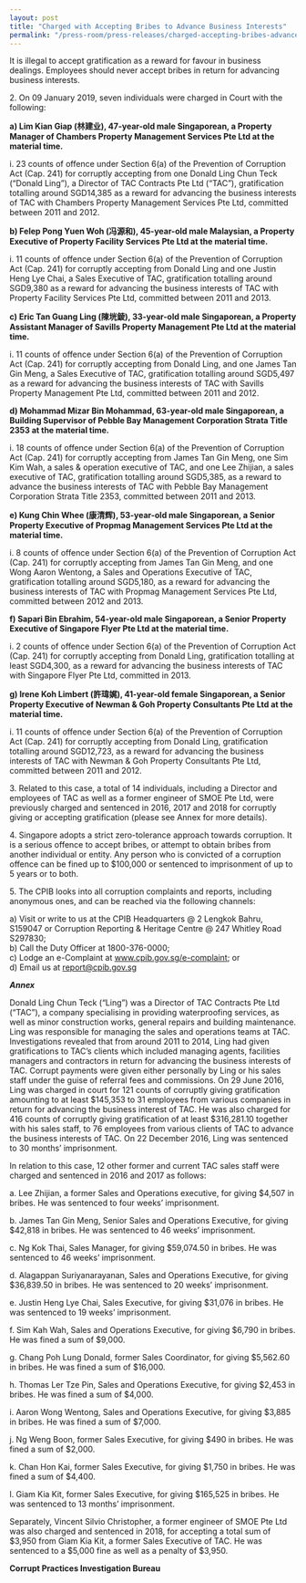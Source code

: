 ```yaml
---
layout: post
title: "Charged with Accepting Bribes to Advance Business Interests"
permalink: "/press-room/press-releases/charged-accepting-bribes-advance-business-interests"
---
```

It is illegal to accept gratification as a reward for favour in business dealings. Employees should never accept bribes in return for advancing business interests. 

2\.        On 09 January 2019, seven individuals were charged in Court with the following:

**a) Lim Kian Giap (林建业), 47-year-old male Singaporean, a Property Manager of Chambers Property Management Services Pte Ltd at the material time.**

i. 23 counts of offence under Section 6(a) of the Prevention of Corruption Act (Cap. 241) for corruptly accepting from one Donald Ling Chun Teck (“Donald Ling”), a Director of TAC Contracts Pte Ltd (“TAC”), gratification totalling around SGD14,385 as a reward for advancing the business interests of TAC with Chambers Property Management Services Pte Ltd, committed between 2011 and 2012.

**b) Felep Pong Yuen Woh (冯源和), 45-year-old male Malaysian, a Property Executive of Property Facility Services Pte Ltd at the material time.**

i. 11 counts of offence under Section 6(a) of the Prevention of Corruption Act (Cap. 241) for corruptly accepting from Donald Ling and one Justin Heng Lye Chai, a Sales Executive of TAC, gratification totalling around SGD9,380 as a reward for advancing the business interests of TAC with Property Facility Services Pte Ltd, committed between 2011 and 2013.

**c) Eric Tan Guang Ling (陳垙錂), 33-year-old male Singaporean, a Property Assistant Manager of Savills Property Management Pte Ltd at the material time.**

i. 11 counts of offence under Section 6(a) of the Prevention of Corruption Act (Cap. 241) for corruptly accepting from Donald Ling, and one James Tan Gin Meng, a Sales Executive of TAC, gratification totalling around SGD5,497 as a reward for advancing the business interests of TAC with Savills Property Management Pte Ltd, committed between 2011 and 2012.

**d) Mohammad Mizar Bin Mohammad, 63-year-old male Singaporean, a Building Supervisor of Pebble Bay Management Corporation Strata Title 2353 at the material time.**

i. 18 counts of offence under Section 6(a) of the Prevention of Corruption Act (Cap. 241) for corruptly accepting from James Tan Gin Meng, one Sim Kim Wah, a sales & operation executive of TAC, and one Lee Zhijian, a sales executive of TAC, gratification totalling around SGD5,385, as a reward to advance the business interests of TAC with Pebble Bay Management Corporation Strata Title 2353, committed between 2011 and 2013.

**e) Kung Chin Whee (康清辉), 53-year-old male Singaporean, a Senior Property Executive of Propmag Management Services Pte Ltd at the material time.**

i. 8 counts of offence under Section 6(a) of the Prevention of Corruption Act (Cap. 241) for corruptly accepting from James Tan Gin Meng, and one Wong Aaron Wentong, a Sales and Operations Executive of TAC, gratification totalling around SGD5,180, as a reward for advancing the business interests of TAC with Propmag Management Services Pte Ltd, committed between 2012 and 2013.

**f) Sapari Bin Ebrahim, 54-year-old male Singaporean, a Senior Property Executive of Singapore Flyer Pte Ltd at the material time.**

i. 2 counts of offence under Section 6(a) of the Prevention of Corruption Act (Cap. 241) for corruptly accepting from Donald Ling, gratification totalling at least SGD4,300, as a reward for advancing the business interests of TAC with Singapore Flyer Pte Ltd, committed in 2013.

**g) Irene Koh Limbert (許瑋娓), 41-year-old female Singaporean, a Senior Property Executive of Newman & Goh Property Consultants Pte Ltd at the material time.**

i. 11 counts of offence under Section 6(a) of the Prevention of Corruption Act (Cap. 241) for corruptly accepting from Donald Ling, gratification totalling around SGD12,723, as a reward for advancing the business interests of TAC with Newman & Goh Property Consultants Pte Ltd, committed between 2011 and 2012.

3\.         Related to this case, a total of 14 individuals, including a Director and employees of TAC as well as a former engineer of SMOE Pte Ltd, were previously charged and sentenced in 2016, 2017 and 2018 for corruptly giving or accepting gratification (please see Annex for more details).

4\.         Singapore adopts a strict zero-tolerance approach towards corruption. It is a serious offence to accept bribes, or attempt to obtain bribes from another individual or entity. Any person who is convicted of a corruption offence can be fined up to $100,000 or sentenced to imprisonment of up to 5 years or to both.

5\.         The CPIB looks into all corruption complaints and reports, including anonymous ones, and can be reached via the following channels:


a) Visit or write to us at the CPIB Headquarters @ 2 Lengkok Bahru, S159047 or Corruption Reporting & Heritage Centre @ 247 Whitley Road S297830;<br />
b) Call the Duty Officer at 1800-376-0000;<br />
c) Lodge an e-Complaint at <a href="https://www.cpib.gov.sg/e-complaint"><span style="color: #0066cc;">www.cpib.gov.sg/e-complaint</span></a>; or<br />
d) Email us at <a class="spamspan" href="mailto:report@cpib.gov.sg">report@cpib.gov.sg</a>

***Annex***

Donald Ling Chun Teck (“Ling”) was a Director of TAC Contracts Pte Ltd (“TAC”), a company specialising in providing waterproofing services, as well as minor construction works, general repairs and building maintenance. Ling was responsible for managing the sales and operations teams at TAC. Investigations revealed that from around 2011 to 2014, Ling had given gratifications to TAC’s clients which included managing agents, facilities managers and contractors in return for advancing the business interests of TAC. Corrupt payments were given either personally by Ling or his sales staff under the guise of referral fees and commissions. On 29 June 2016, Ling was charged in court for 121 counts of corruptly giving gratification amounting to at least $145,353 to 31 employees from various companies in return for advancing the business interest of TAC. He was also charged for 416 counts of corruptly giving gratification of at least $316,281.10 together with his sales staff, to 76 employees from various clients of TAC to advance the business interests of TAC. On 22 December 2016, Ling was sentenced to 30 months’ imprisonment.

In relation to this case, 12 other former and current TAC sales staff were charged and sentenced in 2016 and 2017 as follows:

a. Lee Zhijian, a former Sales and Operations executive, for giving $4,507 in bribes. He was sentenced to four weeks’ imprisonment.

b. James Tan Gin Meng, Senior Sales and Operations Executive, for giving $42,818 in bribes. He was sentenced to 46 weeks’ imprisonment.

c. Ng Kok Thai, Sales Manager, for giving $59,074.50 in bribes. He was sentenced to 46 weeks’ imprisonment.

d. Alagappan Suriyanarayanan, Sales and Operations Executive, for giving $36,839.50 in bribes. He was sentenced to 20 weeks’ imprisonment.

e. Justin Heng Lye Chai, Sales Executive, for giving $31,076 in bribes. He was sentenced to 19 weeks’ imprisonment.

f. Sim Kah Wah, Sales and Operations Executive, for giving $6,790 in bribes. He was fined a sum of $9,000.

g. Chang Poh Lung Donald, former Sales Coordinator, for giving $5,562.60 in bribes. He was fined a sum of $16,000.

h. Thomas Ler Tze Pin, Sales and Operations Executive, for giving $2,453 in bribes. He was fined a sum of $4,000.

i. Aaron Wong Wentong, Sales and Operations Executive, for giving $3,885 in bribes. He was fined a sum of $7,000.

j. Ng Weng Boon, former Sales Executive, for giving $490 in bribes. He was fined a sum of $2,000.

k. Chan Hon Kai, former Sales Executive, for giving $1,750 in bribes. He was fined a sum of $4,400.

l. Giam Kia Kit, former Sales Executive, for giving $165,525 in bribes. He was sentenced to 13 months’ imprisonment.

Separately, Vincent Silvio Christopher, a former engineer of SMOE Pte Ltd was also charged and sentenced in 2018, for accepting a total sum of $3,950 from Giam Kia Kit, a former Sales Executive of TAC. He was sentenced to a $5,000 fine as well as a penalty of $3,950.

**Corrupt Practices Investigation Bureau**
